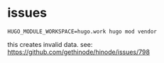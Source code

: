 # issues
    HUGO_MODULE_WORKSPACE=hugo.work hugo mod vendor

this creates invalid data. see: https://github.com/gethinode/hinode/issues/798